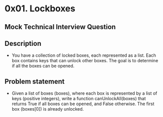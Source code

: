 # 0x01. Lockboxes

## Mock Technical Interview Question

## Description
* You have a collection of locked boxes, each represented as a list. Each box contains keys that can unlock other boxes. The goal is to determine if all the boxes can be opened.

## Problem statement
* Given a list of boxes (boxes), where each box is represented by a list of keys (positive integers), write a function canUnlockAll(boxes) that returns True if all boxes can be opened, and False otherwise. The first box (boxes[0]) is already unlocked.
